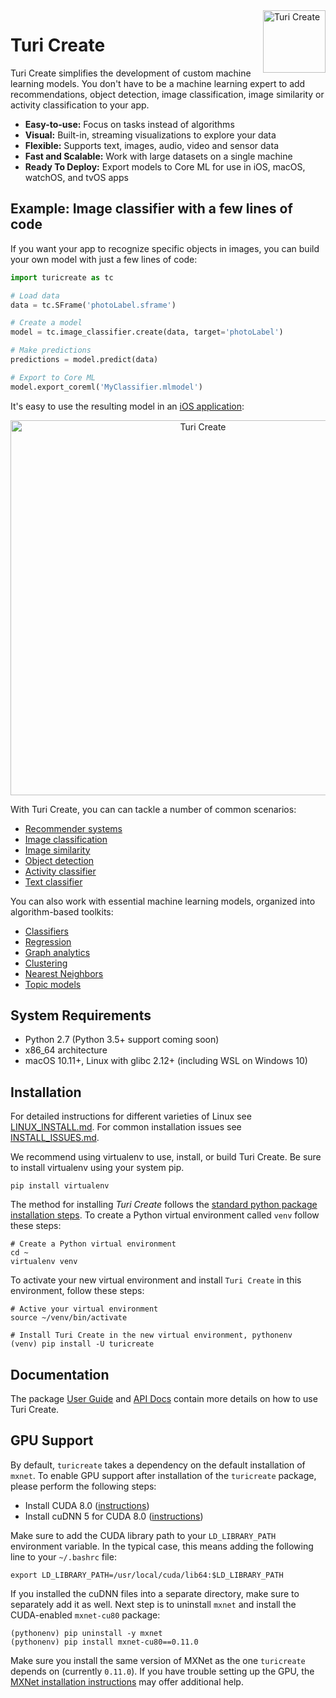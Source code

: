 <img align="right" src="https://docs-assets.developer.apple.com/turicreate/turi-dog.svg" alt="Turi Create" width="100">

# Turi Create 

Turi Create simplifies the development of custom machine learning models. You
don't have to be a machine learning expert to add recommendations, object
detection, image classification, image similarity or activity classification to
your app.

* **Easy-to-use:** Focus on tasks instead of algorithms
* **Visual:** Built-in, streaming visualizations to explore your data
* **Flexible:** Supports text, images, audio, video and sensor data
* **Fast and Scalable:** Work with large datasets on a single machine
* **Ready To Deploy:** Export models to Core ML for use in iOS, macOS, watchOS, and tvOS apps

Example: Image classifier with a few lines of code
--------------------------------------------------

If you want your app to recognize specific objects in images, you can build your own model with just a few lines of code:

```python
import turicreate as tc

# Load data
data = tc.SFrame('photoLabel.sframe')

# Create a model
model = tc.image_classifier.create(data, target='photoLabel')

# Make predictions
predictions = model.predict(data)

# Export to Core ML
model.export_coreml('MyClassifier.mlmodel')
```
 
It's easy to use the resulting model in an [iOS application](https://developer.apple.com/documentation/vision/classifying_images_with_vision_and_core_ml):

<p align="center"><img src="https://docs-assets.developer.apple.com/published/a2c37bce1f/689f61a6-1087-4112-99d9-bbfb326e3138.png" alt="Turi Create" width="600"></p>

With Turi Create, you can can tackle a number of common scenarios:
* [Recommender systems](https://apple.github.io/turicreate/docs/userguide/recommender/introduction.html)
* [Image classification](https://apple.github.io/turicreate/docs/userguide/image_classifier/introduction.html)
* [Image similarity](https://apple.github.io/turicreate/docs/userguide/image_similarity/introduction.html)
* [Object detection](https://apple.github.io/turicreate/docs/userguide/object_detection/introduction.html)
* [Activity classifier](https://apple.github.io/turicreate/docs/userguide/activity_classifier/introduction.html)
* [Text classifier](https://apple.github.io/turicreate/docs/userguide/text_classifier/introduction.html)

You can also work with essential machine learning models, organized into algorithm-based toolkits:
* [Classifiers](https://apple.github.io/turicreate/docs/userguide/supervised-learning/classifier.html)
* [Regression](https://apple.github.io/turicreate/docs/userguide/supervised-learning/regression.html)
* [Graph analytics](https://apple.github.io/turicreate/docs/userguide/graph_analytics/intro.html)
* [Clustering](https://apple.github.io/turicreate/docs/userguide/clustering/intro.html)
* [Nearest Neighbors](https://apple.github.io/turicreate/docs/userguide/nearest_neighbors/nearest_neighbors.html)
* [Topic models](https://apple.github.io/turicreate/docs/userguide/text/intro.html)

System Requirements
-------------------

* Python 2.7 (Python 3.5+ support coming soon)
* x86\_64 architecture
* macOS 10.11+, Linux with glibc 2.12+ (including WSL on Windows 10)

Installation
------------

For detailed instructions for different varieties of Linux see [LINUX\_INSTALL.md](https://github.com/apple/turicreate/LINUX_INSTALL.md).
For common installation issues see [INSTALL\_ISSUES.md](https://github.com/apple/turicreate/INSTALL_ISSUES.md).

We recommend using virtualenv to use, install, or build Turi Create. 
Be sure to install virtualenv using your system pip.

```shell
pip install virtualenv
```

The method for installing *Turi Create* follows the
[standard python package installation steps](https://packaging.python.org/installing/).
To create a Python virtual environment called `venv` follow these steps:

```shell
# Create a Python virtual environment
cd ~
virtualenv venv
```

To activate your new virtual environment and install `Turi Create` in this environment, follow these steps:
```shell
# Active your virtual environment
source ~/venv/bin/activate

# Install Turi Create in the new virtual environment, pythonenv
(venv) pip install -U turicreate
```

Documentation
-------------

The package [User Guide](https://apple.github.io/turicreate/docs/userguide) and [API Docs](https://apple.github.io/turicreate/docs/api) contain
more details on how to use Turi Create.

GPU Support
-----------

By default, `turicreate` takes a dependency on the default installation of
`mxnet`. To enable GPU support after installation of the `turicreate` package,
please perform the following steps:

 * Install CUDA 8.0 ([instructions](http://docs.nvidia.com/cuda/cuda-installation-guide-linux/))
 * Install cuDNN 5 for CUDA 8.0 ([instructions](https://developer.nvidia.com/cudnn))

Make sure to add the CUDA library path to your `LD_LIBRARY_PATH` environment
variable.  In the typical case, this means adding the following line to your
`~/.bashrc` file:

```shell
export LD_LIBRARY_PATH=/usr/local/cuda/lib64:$LD_LIBRARY_PATH
```

If you installed the cuDNN files into a separate directory, make sure to
separately add it as well. Next step is to uninstall `mxnet` and install the
CUDA-enabled `mxnet-cu80` package:

```
(pythonenv) pip uninstall -y mxnet
(pythonenv) pip install mxnet-cu80==0.11.0
```

Make sure you install the same version of MXNet as the one `turicreate` depends
on (currently `0.11.0`). If you have trouble setting up the GPU, the [MXNet
installation instructions](https://mxnet.incubator.apache.org/get_started/install.html) may
offer additional help.
